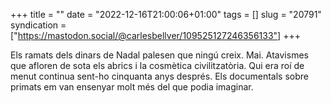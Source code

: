 +++
title = ""
date = "2022-12-16T21:00:06+01:00"
tags = []
slug = "20791"
syndication = ["https://mastodon.social/@carlesbellver/109525127246356133"]
+++

Els ramats dels dinars de Nadal palesen que ningú creix. Mai. Atavismes que afloren de sota els abrics i la cosmètica civilitzatòria. Qui era roí de menut continua sent-ho cinquanta anys després. Els documentals sobre primats em van ensenyar molt més del que podia imaginar.
